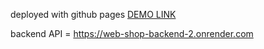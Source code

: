 deployed with github pages [DEMO LINK](https://pavel-gutsal.github.io/web-Shop-frontend/)


backend API = https://web-shop-backend-2.onrender.com